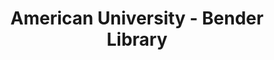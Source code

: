 ---
layout: repo
title: "American University - Bender Library"
id: 24492
permalink: repos/24492/
---